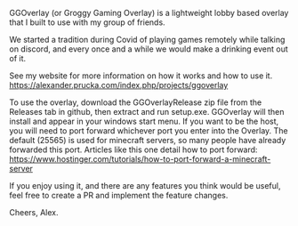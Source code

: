 GGOverlay (or Groggy Gaming Overlay) is a lightweight lobby based overlay that I built to use with my group of friends. 

We started a tradition during Covid of playing games remotely while talking on discord, and every once and a while we would make a drinking event out of it. 

See my website for more information on how it works and how to use it. https://alexander.prucka.com/index.php/projects/ggoverlay

To use the overlay, download the GGOverlayRelease zip file from the Releases tab in github, then extract and run setup.exe. GGOverlay will then install and appear in your windows start menu. If you want to be the host, you will need to port forward whichever port you enter into the Overlay. The default (25565) is used for minecraft servers, so many people have already forwarded this port. Articles like this one detail how to port forward: https://www.hostinger.com/tutorials/how-to-port-forward-a-minecraft-server

If you enjoy using it, and there are any features you think would be useful, feel free to create a PR and implement the feature changes.

Cheers, Alex.
